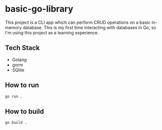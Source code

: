 # basic-go-library
This project is a CLI app which can perform CRUD operations on a basic in-memory database. This is my first time interacting with databases in Go, so I'm using this project as a learning experience.


## Tech Stack
- Golang
- gorm
- SQlite


## How to run

```bash
go run .
```

## How to build

```bash
go build .
```